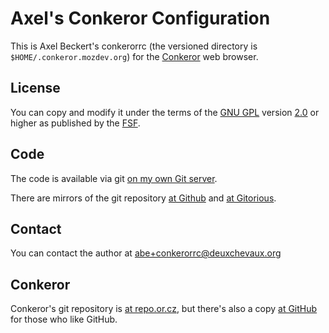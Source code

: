 Axel's Conkeror Configuration
=============================

This is Axel Beckert's conkerorrc (the versioned directory is
`$HOME/.conkeror.mozdev.org`) for the [Conkeror](http://conkeror.org/)
web browser.

License
-------

You can copy and modify it under the terms of the
[GNU GPL](https://www.gnu.org/licenses/gpl) version
[2.0](https://www.gnu.org/licenses/gpl2) or higher as published by the
[FSF](http://www.fsf.org/).

Code
----

The code is available via git
[on my own Git server](http://git.noone.org/?p=conkerorrc.git).

There are mirrors of the git repository
[at Github](http://github.com/xtaran/conkerorrc) and
[at Gitorious](https://gitorious.org/abe/conkerorrc).

Contact
-------

You can contact the author at abe+conkerorrc@deuxchevaux.org

Conkeror
--------

Conkeror's git repository is
[at repo.or.cz](http://repo.or.cz/w/conkeror.git), but there's also a
copy [at GitHub](http://github.com/retroj/conkeror) for those who like
GitHub.
